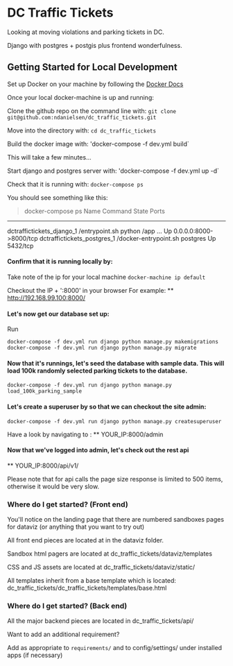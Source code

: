 DC Traffic Tickets
==============================

Looking at moving violations and parking tickets in DC.

Django with postgres + postgis plus frontend wonderfulness.

Getting Started for Local Development
------------

Set up Docker on your machine by following the [Docker Docs](https://docs.docker.com/machine/get-started/)

Once your local docker-machine is up and running:

Clone the github repo on the command line with: `git clone git@github.com:ndanielsen/dc_traffic_tickets.git`

Move into the directory with:
`cd dc_traffic_tickets`

Build the docker image with:
'docker-compose -f dev.yml build`

This will take a few minutes...

Start django and postgres server with:
'docker-compose -f dev.yml up -d`

Check that it is running with:
`docker-compose ps`

You should see something like this:
>docker-compose ps
           Name                          Command               State           Ports          
---------------------------------------------------------------------------------------------
dctraffictickets_django_1     /entrypoint.sh python /app ...   Up      0.0.0.0:8000->8000/tcp
dctraffictickets_postgres_1   /docker-entrypoint.sh postgres   Up      5432/tcp  

#### Confirm that it is running locally by:

Take note of the ip for your local machine
`docker-machine ip default`

Checkout the IP + ':8000' in your browser
For example:
** http://192.168.99.100:8000/

#### Let's now get our database set up:

Run

`docker-compose -f dev.yml run django python manage.py makemigrations`
`docker-compose -f dev.yml run django python manage.py migrate`


#### Now that it's runnings, let's seed the database with sample data. This will load 100k randomly selected parking tickets to the database.

`docker-compose -f dev.yml run django python manage.py load_100k_parking_sample`


#### Let's create a superuser by so that we can checkout the site admin:

`docker-compose -f dev.yml run django python manage.py createsuperuser`

Have a look by navigating to :
** YOUR_IP:8000/admin

#### Now that we've logged into admin, let's check out the rest api

** YOUR_IP:8000/api/v1/

Please note that for api calls the page size response is limited to 500 items, otherwise it would be very slow.

### Where do I get started? (Front end)

You'll notice on the landing page that there are numbered sandboxes pages for dataviz (or anything that you want to try out)

All front end pieces are located at in the dataviz folder.

Sandbox html pagers are located at dc_traffic_tickets/dataviz/templates

CSS and JS assets are located at dc_traffic_tickets/dataviz/static/

All templates inherit from a base template which is located:
dc_traffic_tickets/dc_traffic_tickets/templates/base.html


### Where do I get started? (Back end)

All the major backend pieces are located in dc_traffic_tickets/api/

Want to add an additional requirement?

Add as appropriate to `requirements/`  and to config/settings/ under installed apps (if necessary)

